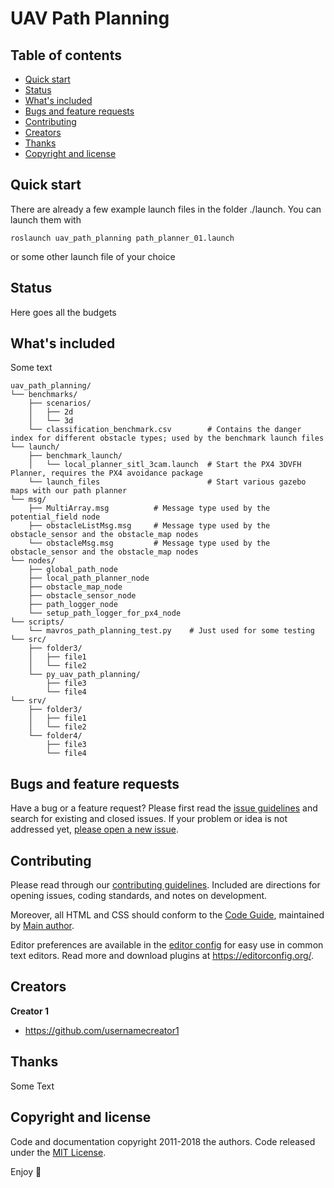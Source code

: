 # UAV Path Planning
## Table of contents

- [Quick start](#quick-start)
- [Status](#status)
- [What's included](#whats-included)
- [Bugs and feature requests](#bugs-and-feature-requests)
- [Contributing](#contributing)
- [Creators](#creators)
- [Thanks](#thanks)
- [Copyright and license](#copyright-and-license)


## Quick start

There are already a few example launch files in the folder ./launch. You can launch them with 
```text
roslaunch uav_path_planning path_planner_01.launch
```
or some other launch file of your choice

## Status

Here goes all the budgets

## What's included

Some text

```text
uav_path_planning/
└── benchmarks/
    ├── scenarios/
    │   ├── 2d
    │   └── 3d
    └── classification_benchmark.csv        # Contains the danger index for different obstacle types; used by the benchmark launch files
└── launch/
    ├── benchmark_launch/
    │   └── local_planner_sitl_3cam.launch  # Start the PX4 3DVFH Planner, requires the PX4 avoidance package
    └── launch_files                        # Start various gazebo maps with our path planner
└── msg/
    ├── MultiArray.msg          # Message type used by the potential_field node
    ├── obstacleListMsg.msg     # Message type used by the obstacle_sensor and the obstacle_map nodes
    └── obstacleMsg.msg         # Message type used by the obstacle_sensor and the obstacle_map nodes
└── nodes/
    ├── global_path_node           
    ├── local_path_planner_node
    ├── obstacle_map_node
    ├── obstacle_sensor_node
    ├── path_logger_node
    └── setup_path_logger_for_px4_node
└── scripts/
    └── mavros_path_planning_test.py    # Just used for some testing
└── src/
    ├── folder3/
    │   ├── file1
    │   └── file2
    └── py_uav_path_planning/
        ├── file3
        └── file4
└── srv/
    ├── folder3/
    │   ├── file1
    │   └── file2
    └── folder4/
        ├── file3
        └── file4
```

## Bugs and feature requests

Have a bug or a feature request? Please first read the [issue guidelines](https://reponame/blob/master/CONTRIBUTING.md) and search for existing and closed issues. If your problem or idea is not addressed yet, [please open a new issue](https://reponame/issues/new).

## Contributing

Please read through our [contributing guidelines](https://reponame/blob/master/CONTRIBUTING.md). Included are directions for opening issues, coding standards, and notes on development.

Moreover, all HTML and CSS should conform to the [Code Guide](https://github.com/mdo/code-guide), maintained by [Main author](https://github.com/usernamemainauthor).

Editor preferences are available in the [editor config](https://reponame/blob/master/.editorconfig) for easy use in common text editors. Read more and download plugins at <https://editorconfig.org/>.

## Creators

**Creator 1**

- <https://github.com/usernamecreator1>

## Thanks

Some Text

## Copyright and license

Code and documentation copyright 2011-2018 the authors. Code released under the [MIT License](https://reponame/blob/master/LICENSE).

Enjoy :metal:
